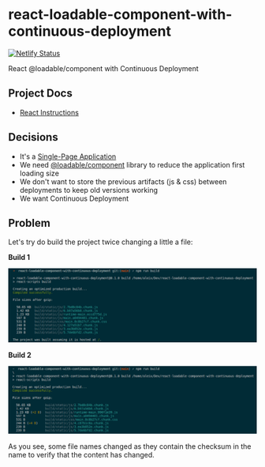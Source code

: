 # react-loadable-component-with-continuous-deployment

[![Netlify Status](https://api.netlify.com/api/v1/badges/4218a232-cacc-464b-a79d-f87bd7dc92a6/deploy-status)](https://app.netlify.com/sites/react-loader-component-continuous-deployment/deploys)

React @loadable/component with Continuous Deployment

## Project Docs

- [React Instructions](./doc/react-instructions.md)

## Decisions

- It's a [Single-Page Application][spa]
- We need [@loadable/component][lc] library to reduce the application first loading size
- We  don't want to store the previous artifacts (js & css) between deployments to keep old versions working
- We want Continuous Deployment

## Problem

Let's try do build the project twice changing a little a file:

__Build 1__

![build01](./doc/assets/build01.png)

__Build 2__

![build02](./doc/assets/build02.png)

As you see, some file names changed as they contain the checksum in the name to verify that the content has changed.

[spa]: https://en.wikipedia.org/wiki/Single-page_application
[lc]: https://github.com/gregberge/loadable-components#readme